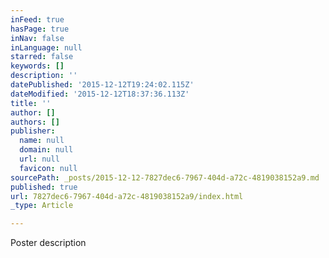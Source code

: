 ```yaml
---
inFeed: true
hasPage: true
inNav: false
inLanguage: null
starred: false
keywords: []
description: ''
datePublished: '2015-12-12T19:24:02.115Z'
dateModified: '2015-12-12T18:37:36.113Z'
title: ''
author: []
authors: []
publisher:
  name: null
  domain: null
  url: null
  favicon: null
sourcePath: _posts/2015-12-12-7827dec6-7967-404d-a72c-4819038152a9.md
published: true
url: 7827dec6-7967-404d-a72c-4819038152a9/index.html
_type: Article

---
```

Poster description